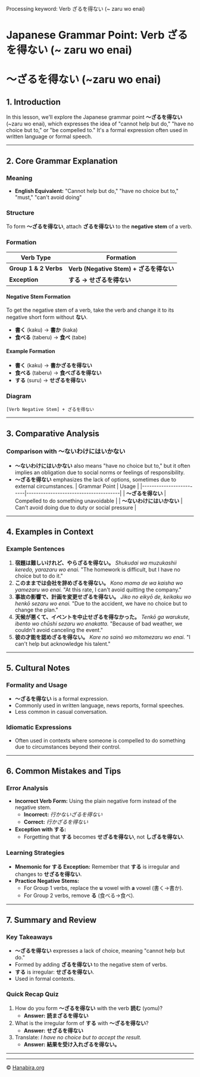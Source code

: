 Processing keyword: Verb ざるを得ない (~ zaru wo enai)
# Japanese Grammar Point: Verb ざるを得ない (~ zaru wo enai)
# ～ざるを得ない (~zaru wo enai)
## 1. Introduction
In this lesson, we'll explore the Japanese grammar point **～ざるを得ない** (~zaru wo enai), which expresses the idea of "cannot help but do," "have no choice but to," or "be compelled to." It's a formal expression often used in written language or formal speech.

---
## 2. Core Grammar Explanation
### Meaning
- **English Equivalent:** "Cannot help but do," "have no choice but to," "must," "can't avoid doing"
### Structure
To form **～ざるを得ない**, attach **ざるを得ない** to the **negative stem** of a verb.
### Formation
| Verb Type     | Formation                          |
|---------------|------------------------------------|
| **Group 1 & 2 Verbs** | **Verb (Negative Stem) + ざるを得ない** |
| **Exception** | **する → せざるを得ない**             |
#### Negative Stem Formation
To get the negative stem of a verb, take the verb and change it to its negative short form without **ない**.
- **書く** (kaku) → **書か** (kaka)
- **食べる** (taberu) → **食べ** (tabe)
#### Example Formation
- **書く** (kaku) → **書かざるを得ない**
- **食べる** (taberu) → **食べざるを得ない**
- **する** (suru) → **せざるを得ない**
### Diagram
```
[Verb Negative Stem] + ざるを得ない
```
---
## 3. Comparative Analysis
### Comparison with ～ないわけにはいかない
- **～ないわけにはいかない** also means "have no choice but to," but it often implies an obligation due to social norms or feelings of responsibility.
- **～ざるを得ない** emphasizes the lack of options, sometimes due to external circumstances.
| Grammar Point           | Usage                                 |
|-------------------------|---------------------------------------|
| **～ざるを得ない**         | Compelled to do something unavoidable |
| **～ないわけにはいかない** | Can't avoid doing due to duty or social pressure |
---
## 4. Examples in Context
### Example Sentences
1. **宿題は難しいけれど、やらざるを得ない。**
   *Shukudai wa muzukashii keredo, yarazaru wo enai.*
   "The homework is difficult, but I have no choice but to do it."
2. **このままでは会社を辞めざるを得ない。**
   *Kono mama de wa kaisha wo yamezaru wo enai.*
   "At this rate, I can't avoid quitting the company."
3. **事故の影響で、計画を変更せざるを得ない。**
   *Jiko no eikyō de, keikaku wo henkō sezaru wo enai.*
   "Due to the accident, we have no choice but to change the plan."
4. **天候が悪くて、イベントを中止せざるを得なかった。**
   *Tenkō ga warukute, ibento wo chūshi sezaru wo enakatta.*
   "Because of bad weather, we couldn't avoid canceling the event."
5. **彼の才能を認めざるを得ない。**
   *Kare no sainō wo mitomezaru wo enai.*
   "I can't help but acknowledge his talent."
---
## 5. Cultural Notes
### Formality and Usage
- **～ざるを得ない** is a formal expression.
- Commonly used in written language, news reports, formal speeches.
- Less common in casual conversation.
### Idiomatic Expressions
- Often used in contexts where someone is compelled to do something due to circumstances beyond their control.
---
## 6. Common Mistakes and Tips
### Error Analysis
- **Incorrect Verb Form:** Using the plain negative form instead of the negative stem.
  - **Incorrect:** *行かないざるを得ない*
  - **Correct:** *行かざるを得ない*
- **Exception with する:**
  - Forgetting that **する** becomes **せざるを得ない**, not **しざるを得ない**.
### Learning Strategies
- **Mnemonic for する Exception:** Remember that **する** is irregular and changes to **せざるを得ない**.
- **Practice Negative Stems:**
  - For Group 1 verbs, replace the **u** vowel with **a** vowel (書く→書か).
  - For Group 2 verbs, remove **る** (食べる→食べ).
---
## 7. Summary and Review
### Key Takeaways
- **～ざるを得ない** expresses a lack of choice, meaning "cannot help but do."
- Formed by adding **ざるを得ない** to the negative stem of verbs.
- **する** is irregular: **せざるを得ない**.
- Used in formal contexts.
### Quick Recap Quiz
1. How do you form **～ざるを得ない** with the verb **読む** (yomu)?
   - **Answer:** **読まざるを得ない**
2. What is the irregular form of **する** with **～ざるを得ない**?
   - **Answer:** **せざるを得ない**
3. Translate: *I have no choice but to accept the result.*
   - **Answer:** **結果を受け入れざるを得ない。**
---


---

© [Hanabira.org](https://hanabira.org)
